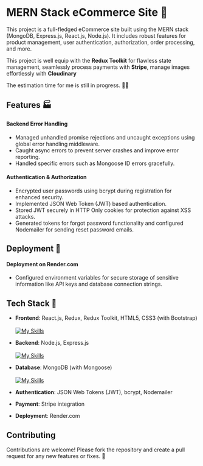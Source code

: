 # MERN Stack eCommerce Site 🛒

This project is a full-fledged eCommerce site built using the MERN stack (MongoDB, Express.js, React.js, Node.js). It includes robust features for product management, user authentication, authorization, order processing, and more. 

This project is well equip with the **Redux Toolkit** for flawless state management, seamlessly process payments with **Stripe**, manage images effortlessly with **Cloudinary**

The estimation time for me is still in progress. 👨‍💻

## Features 🏭

#### Backend Error Handling

- Managed unhandled promise rejections and uncaught exceptions using global error handling middleware.
- Caught async errors to prevent server crashes and improve error reporting.
- Handled specific errors such as Mongoose ID errors gracefully.

#### Authentication & Authorization

- Encrypted user passwords using bcrypt during registration for enhanced security.
- Implemented JSON Web Token (JWT) based authentication.
- Stored JWT securely in HTTP Only cookies for protection against XSS attacks.
- Generated tokens for forgot password functionality and configured Nodemailer for sending reset password emails.

## Deployment 🚀

#### Deployment on Render.com

- Configured environment variables for secure storage of sensitive information like API keys and database connection strings.

## Tech Stack 🔨
- **Frontend**: React.js, Redux, Redux Toolkit, HTML5, CSS3 (with Bootstrap)<br><br>
[![My Skills](https://skillicons.dev/icons?i=react,redux,bootstrap)](https://skillicons.dev)
- **Backend**: Node.js, Express.js<br><br>
[![My Skills](https://skillicons.dev/icons?i=nodejs,npm,express)](https://skillicons.dev)

- **Database**: MongoDB (with Mongoose)<br><br>
[![My Skills](https://skillicons.dev/icons?i=mongodb)](https://skillicons.dev)

- **Authentication**: JSON Web Tokens (JWT), bcrypt, Nodemailer
- **Payment**: Stripe integration
- **Deployment**: Render.com

## Contributing

Contributions are welcome! Please fork the repository and create a pull request for any new features or fixes. 🐛
